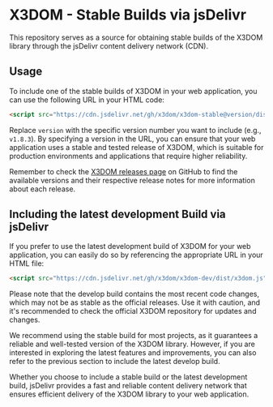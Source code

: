 # X3DOM - Stable Builds via jsDelivr

This repository serves as a source for obtaining stable builds of the X3DOM library through the jsDelivr content delivery network (CDN).

## Usage
To include one of the stable builds of X3DOM in your web application, you can use the following URL in your HTML code:

```html
<script src="https://cdn.jsdelivr.net/gh/x3dom/x3dom-stable@version/dist/x3dom.js"></script>
```

Replace `version` with the specific version number you want to include (e.g., `v1.8.3`). By specifying a version in the URL, you can ensure that your web application uses a stable and tested release of X3DOM, which is suitable for production environments and applications that require higher reliability.

Remember to check the [X3DOM releases page](https://github.com/x3dom/x3dom/releases) on GitHub to find the available versions and their respective release notes for more information about each release.

## Including the latest development Build via jsDelivr

If you prefer to use the latest development build of X3DOM for your web application, you can easily do so by referencing the appropriate URL in your HTML file:

```html
<script src="https://cdn.jsdelivr.net/gh/x3dom/x3dom-dev/dist/x3dom.js"></script>
```

Please note that the develop build contains the most recent code changes, which may not be as stable as the official releases. Use it with caution, and it's recommended to check the official X3DOM repository for updates and changes.

We recommend using the stable build for most projects, as it guarantees a reliable and well-tested version of the X3DOM library. However, if you are interested in exploring the latest features and improvements, you can also refer to the previous section to include the latest develop build.

Whether you choose to include a stable build or the latest development build, jsDelivr provides a fast and reliable content delivery network that ensures efficient delivery of the X3DOM library to your web application.
